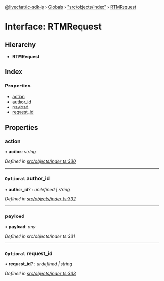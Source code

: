 [@livechat/lc-sdk-js](../README.md) › [Globals](../globals.md) › ["src/objects/index"](../modules/_src_objects_index_.md) › [RTMRequest](_src_objects_index_.rtmrequest.md)

# Interface: RTMRequest

## Hierarchy

* **RTMRequest**

## Index

### Properties

* [action](_src_objects_index_.rtmrequest.md#action)
* [author_id](_src_objects_index_.rtmrequest.md#optional-author_id)
* [payload](_src_objects_index_.rtmrequest.md#payload)
* [request_id](_src_objects_index_.rtmrequest.md#optional-request_id)

## Properties

###  action

• **action**: *string*

*Defined in [src/objects/index.ts:330](https://github.com/livechat/lc-sdk-js/blob/d0a32c0/src/objects/index.ts#L330)*

___

### `Optional` author_id

• **author_id**? : *undefined | string*

*Defined in [src/objects/index.ts:332](https://github.com/livechat/lc-sdk-js/blob/d0a32c0/src/objects/index.ts#L332)*

___

###  payload

• **payload**: *any*

*Defined in [src/objects/index.ts:331](https://github.com/livechat/lc-sdk-js/blob/d0a32c0/src/objects/index.ts#L331)*

___

### `Optional` request_id

• **request_id**? : *undefined | string*

*Defined in [src/objects/index.ts:333](https://github.com/livechat/lc-sdk-js/blob/d0a32c0/src/objects/index.ts#L333)*
